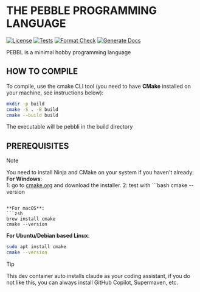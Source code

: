# THE PEBBLE PROGRAMMING LANGUAGE
[![License](https://img.shields.io/badge/License-Apache_2.0-blue.svg)](LICENSE.txt)
[![Tests](https://github.com/kejunp/pebbl/actions/workflows/tests.yml/badge.svg)](https://github.com/kejunp/pebbl/actions/workflows/tests.yml)
[![Format Check](https://github.com/kejunp/pebbl/actions/workflows/clang-format.yml/badge.svg)](https://github.com/kejunp/pebbl/actions/workflows/clang-format.yml)
[![Generate Docs](https://github.com/kejunp/pebbl/actions/workflows/doxygen.yml/badge.svg)](https://github.com/kejunp/pebbl/actions/workflows/doxygen.yml)

PEBBL is a minimal hobby programming language

## HOW TO COMPILE

To compile, use the cmake CLI tool (you need to have **CMake** installed on your machine, see instructions below):
```sh
mkdir -p build
cmake -S . -B build
cmake --build build
```
The executable will be pebbli in the build directory

## PREREQUISITES
> [!NOTE]
> You need to install Ninja and CMake on your system if you haven't already:  
> **For Windows**:  
> 1: go to [cmake.org](https://cmake.org) and download the installer.
> 2: test with ```bash
> cmake --version
>```
>  
> **For macOS**:
> ```zsh
> brew install cmake
> cmake --version
> ```
>  
> **For Ubuntu/Debian based Linux**:
> ```bash
> sudo apt install cmake
> cmake --version
> ```

> [!TIP]
> This dev container auto installs claude as your coding assistant, if you do not like this, you can always install GitHub Copilot, Supermaven, etc.